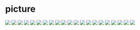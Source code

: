 # picture
![](PBAS-1-140-44.bmp)
![](PBAS-1-405-271.bmp)
![](PBAS-10-141-294.bmp)
![](PBAS-10-352-158.bmp)
![](PBAS-2-149-177.bmp)
![](PBAS-2-445-348.bmp)
![](PBAS-3-154-78.bmp)
![](PBAS-3-290-394.bmp)
![](PBAS-4-152-164.bmp)
![](PBAS-4-298-92.bmp)
![](PBAS-5-149-143.bmp)
![](PBAS-5-413-193.bmp)
![](PBAS-6-155-224.bmp)
![](PBAS-6-461-457.bmp)
![](PBAS-7-153-60.bmp)
![](PBAS-7-423-52.bmp)
![](PBAS-8-145-263.bmp)
![](PBAS-8-450-91.bmp)
![](PBAS-9-139-165.bmp)
![](PBAS-9-302-482.bmp)
![](PBAS.bmp)
